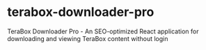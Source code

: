 # terabox-downloader-pro
TeraBox Downloader Pro - An SEO-optimized React application for downloading and viewing TeraBox content without login
